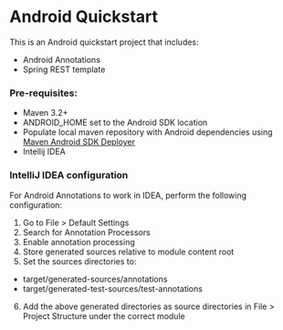 # Android Quickstart

This is an Android quickstart project that includes:

* Android Annotations
* Spring REST template

### Pre-requisites:

* Maven 3.2+
* ANDROID_HOME set to the Android SDK location
* Populate local maven repository with Android dependencies using [Maven Android SDK Deployer](https://github.com/simpligility/maven-android-sdk-deployer)
* Intellij IDEA

### IntelliJ IDEA configuration

For Android Annotations to work in IDEA, perform the following configuration:

1) Go to File > Default Settings
2) Search for Annotation Processors
3) Enable annotation processing
4) Store generated sources relative to module content root
5) Set the sources directories to:
* target/generated-sources/annotations
* target/generated-test-sources/test-annotations
6) Add the above generated directories as source directories in File > Project Structure under the correct module
